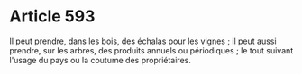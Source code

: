 # Article 593

Il peut prendre, dans les bois, des échalas pour les vignes ; il peut aussi prendre, sur les arbres, des produits annuels ou périodiques ; le tout suivant l'usage du pays ou la coutume des propriétaires.
